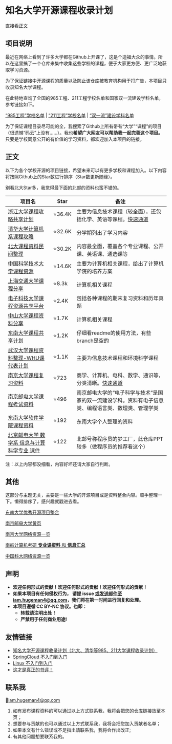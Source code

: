 # 知名大学开源课程收录计划

直接看[正文](#正文)

## 项目说明

最近在网络上看到了许多大学都在Github上开课了，这是个造福大众的事情。所以在这里搞了一个仓库来集中收集这些学校的课程，便于大家更方便、更广泛地获取学习资源。

为了保证链接中开源课程的质量以及防止该仓库被教育机构用于打广告，本项目只收录知名大学课程。

在此特地查询了全国的985工程、211工程学校名单和国家双一流建设学科名单，参考链接如下。

[“985工程”学校名单](http://old.moe.gov.cn//publicfiles/business/htmlfiles/moe/s238/201112/xxgk_128833.html) | [“211工程”学校名单](http://www.moe.gov.cn/srcsite/A22/s7065/200512/t20051223_82762.html) | [“双一流”建设学科名单](http://www.moe.gov.cn/s78/A22/A22_ztzl/ztzl_tjsylpt/sylpt_jsxk/201712/t20171206_320669.html)

为了保证课程目录尽可能的全，我搜索了Github上所有带有“大学”“课程”的项目（很遗憾“码云”上没有……）。我也**希望广大网友可以帮助我一起完善这个项目。** 只要是学校同意公开的有价值的学习资料，都欢迎加入本项目的链接。

## 正文

以下为各个学校开源的项目链接，希望未来可以有更多学校和课程加入。以下内容将按照Github上的Star数进行排序（Star数更新随缘）。

别看北大Star多，我觉得最下面的北邮的资料也蛮不错的。

| 项目名                                                       | Star        | 备注                                                         |
| ------------------------------------------------------------ | ----------- | ------------------------------------------------------------ |
| [浙江大学课程攻略共享计划](https://github.com/QSCTech/zju-icicles) | :star:36.4K | 主要为信息技术课程（较全面），还包括化学、英语等课程。[快速通道](https://qsctech.github.io/zju-icicles/) |
| [清华大学计算机系课程攻略](https://github.com/PKUanonym/REKCARC-TSC-UHT) | :star:32.6K  | 分学期列出了学习内容                                         |
| [北大课程资料民间整理](https://github.com/lib-pku/libpku)    | :star:30.2K | 内容最全面，覆盖各个专业课程、公开课、英语课、通选课等       |
| [中国科学技术大学课程资源](https://github.com/USTC-Resource/USTC-Course) | :star:14.6K  | 主要为计算机相关课程，给出了计算机学院的培养方案             |
| [上海交通大学课程分享](https://github.com/CoolPhilChen/SJTU-Courses) | :star:8.3k  | 计算机相关课程                                               |
|[电子科技大学课程资源共享平台](https://github.com/Xovee/uestc-course)|:star:2.4K|包括各种课程的期末复习资料和历年真题|
| [中山大学课程资料分享](https://github.com/sysuexam/SYSU-Exam) | :star:1.7K   | 计算机相关课程                                               |
| [东南大学课程共享计划](https://github.com/zjdx1998/seucourseshare) | :star:1.2K   | 仔细看readme的使用方法，有些branch是空的                     |
| [武汉大学课程资料整理-WHU课代表计划](https://github.com/openwhu/OpenWHU) | :star:1.1K    | 主要为信息技术课程和环境科学课程                             |
| [南京大学课程复习资料](https://github.com/idealclover/NJU-Review-Materials) | :star:723    | 商学、计算机、电科、数学、通识等，分类清晰。[快速通道](https://onedrive.idealclover.top) |
| [南京邮电大学课程考试资料](https://github.com/NJUPTFreeExams/NJUPT-General-Free-Exams) | :star:496​    | 南京邮电大学的“电子科学与技术”是国家的双一流建设学科。资料有电子信息类、编程语言类、数理类、管理学类 |
| [东南大学软件学院课程资料](https://github.com/ChangWinde/SouthEastUniversity) | :star:192    | 东南大学个人整理的资料                                       |
| [北京邮电大学 数学系 信息与计算科学专业 课件](https://github.com/luochang212/BUPT-ICS-Courseware) | :star:122     | 北邮号称程序员的梦工厂，此仓库PPT较多（做程序员的推荐看这个） |

注：以上内容都没细看，内容好坏还请大家自行判断。

## 其他

这部分与主题无关，主要是一些大学的开源项目或是资料整合内容。顺手整理一下。懒得排序了，感兴趣就戳进去看。

[东南大学优秀开源项目整合](https://github.com/seuite/awesome-seu)

[南京邮电大学黄页](https://github.com/Wonz5130/NJUPT-Yellow-Page)

[南京大学网络资源一览](https://github.com/idealclover/awesome-nju)

[南航计算机考研 **专业课资料** 和 **信息汇总**](https://github.com/nuaa-cs-kaoyan/awesome-nuaa-cs-kaoyan)

[中国科大网络资源一览](https://github.com/zzh1996/USTC-Network-Resources)

## 声明

- **欢迎任何形式的贡献！欢迎任何形式的贡献！欢迎任何形式的贡献！**
- **如果本项目有任何侵权行为， 请提 issue 或发送邮件至iam.hugeman4@qq.com，我们将在第一时间进行回复和处理。**
- **本项目遵循 CC BY-NC 协议。也即：**
    - **转载请注明出处！**
    - **严禁用于任何商业用途!**

## 友情链接

- [知名大学开源课程收录计划（北大、清华等985、211大学课程收录计划）](https://github.com/super9du/ggs-ddu)
- [SpringCloud 不入门到入门](https://github.com/super9du/mycloud2020)
- [Linux 不入门到入门](https://github.com/super9du/linux-primer)
- [这才是真正的书评！](https://book.douban.com/review/12437882/)

## 联系我

📧iam.hugeman4@qq.com

1. 如有发布课程资料的可以通过以上方式联系我，我将会把您的仓库链接放至本页；
2. 想要参与贡献的也可以通过以上方式联系我，我将会把您加入贡献者名单；
3. 如果本文有什么错误或不足指出请联系我，我将会作出改正;
4. 有其他问题想要联系我的。
